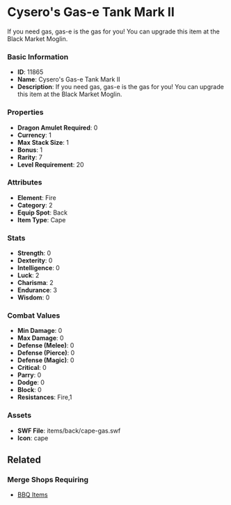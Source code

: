 # Cysero's Gas-e Tank Mark II

If you need gas, gas-e is the gas for you! You can upgrade this item at the Black Market Moglin.

### Basic Information

- **ID**: 11865
- **Name**: Cysero&#039;s Gas-e Tank Mark II
- **Description**: If you need gas, gas-e is the gas for you! You can upgrade this item at the Black Market Moglin.

### Properties

- **Dragon Amulet Required**: 0
- **Currency**: 1
- **Max Stack Size**: 1
- **Bonus**: 1
- **Rarity**: 7
- **Level Requirement**: 20

### Attributes

- **Element**: Fire
- **Category**: 2
- **Equip Spot**: Back
- **Item Type**: Cape

### Stats

- **Strength**: 0
- **Dexterity**: 0
- **Intelligence**: 0
- **Luck**: 2
- **Charisma**: 2
- **Endurance**: 3
- **Wisdom**: 0

### Combat Values

- **Min Damage**: 0
- **Max Damage**: 0
- **Defense (Melee)**: 0
- **Defense (Pierce)**: 0
- **Defense (Magic)**: 0
- **Critical**: 0
- **Parry**: 0
- **Dodge**: 0
- **Block**: 0
- **Resistances**: Fire,1

### Assets

- **SWF File**: items/back/cape-gas.swf
- **Icon**: cape

## Related

### Merge Shops Requiring

- [BBQ Items](../merge-shops/202-bbq-items.md)

